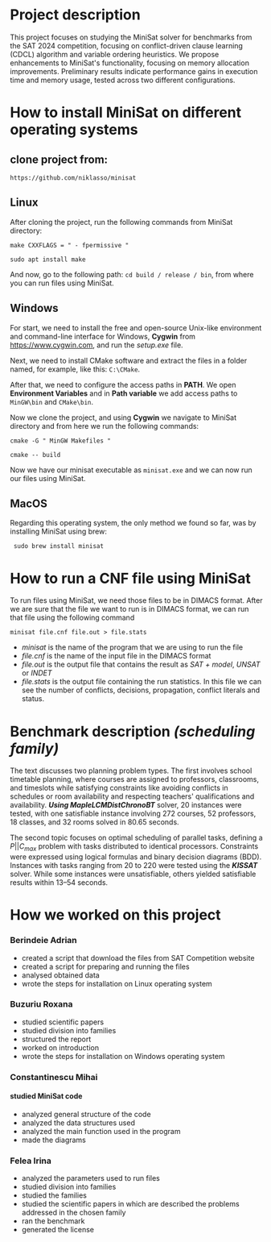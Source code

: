 # Project description
This project focuses on studying the MiniSat solver for benchmarks from the SAT 2024 competition, focusing on conflict-driven clause learning (CDCL) algorithm and variable ordering heuristics. We propose enhancements to MiniSat's functionality, focusing on memory allocation improvements. Preliminary results indicate performance gains in execution time and memory usage, tested across two different configurations. 

# How to install MiniSat on different operating systems

## clone project from:
``` https://github.com/niklasso/minisat ```

## Linux
After cloning the project, run the following commands from MiniSat directory:

``` make CXXFLAGS = " - fpermissive " ```

``` sudo apt install make ```

And now, go to the following path: ``` cd build / release / bin ```, from where you can run files using MiniSat.

## Windows
For start, we need to install the free and open-source Unix-like environment and command-line interface for Windows, **Cygwin** from https://www.cygwin.com, and run the *setup.exe* file.

Next, we need to install CMake software and extract the files in a folder named, for example, like this: ``` C:\CMake ```.

After that, we need to configure the access paths in **PATH**. We open **Environment Variables** and in **Path variable** we add access paths to ``` MinGW\bin ``` and ``` CMake\bin ```.

Now we clone the project, and using **Cygwin** we navigate to MiniSat directory and from here we run the following commands:

``` cmake -G " MinGW Makefiles " ```

``` cmake -- build ```

Now we have our minisat executable as ``` minisat.exe ``` and we can now run our files using MiniSat.


## MacOS
Regarding this operating system, the only method we found so far, was by installing MiniSat using brew:

``` sudo brew install minisat```

# How to run a CNF file using MiniSat
To run files using MiniSat, we need those files to be in DIMACS format. After we are sure that the file we want to run is in DIMACS format, we can run that file using the following command

```minisat file.cnf file.out > file.stats ```

- *minisat* is the name of the program that we are using to run the file
- *file.cnf* is the name of the input file in the DIMACS format
- *file.out* is the output file that contains the result as *SAT + model*, *UNSAT* or *INDET*
- *file.stats* is the output file containing the run statistics. In this file we can see the number of conflicts, decisions, propagation, conflict literals and status.

# Benchmark description *(scheduling family)*
The text discusses two planning problem types. The first involves school timetable planning, where courses are assigned to professors, classrooms, and timeslots while satisfying constraints like avoiding conflicts in schedules or room availability and respecting teachers' qualifications and availability. ***Using MapleLCMDistChronoBT*** solver, 20 instances were tested, with one satisfiable instance involving 272 courses, 52 professors, 18 classes, and 32 rooms solved in 80.65 seconds.

The second topic focuses on optimal scheduling of parallel tasks, defining a ${P||C_{max}}$ problem with tasks distributed to identical processors. Constraints were expressed using logical formulas and binary decision diagrams (BDD). Instances with tasks ranging from 20 to 220 were tested using the ***KISSAT*** solver. While some instances were unsatisfiable, others yielded satisfiable results within 13–54 seconds.

# How we worked on this project
### Berindeie Adrian
- created a script that download the files from SAT Competition website
- created a script for preparing and running the files
- analysed obtained data
- wrote the steps for installation on Linux operating system


### Buzuriu Roxana
- studied scientific papers
- studied division into families
- structured the report
- worked on introduction
- wrote the steps for installation on Windows operating system

### Constantinescu Mihai
#### studied MiniSat code
- analyzed general structure of the code
- analyzed the data structures used
- analyzed the main function used in the program
- made the diagrams

### Felea Irina
- analyzed the parameters used to run files
- studied division into families
- studied the families
- studied the scientific papers in which are described the problems addressed in the chosen family
- ran the benchmark
- generated the license